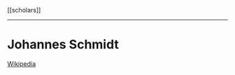 [[scholars]]
***
# Johannes Schmidt
[Wikipedia](https://en.wikipedia.org/wiki/Johannes_Schmidt_(linguist))